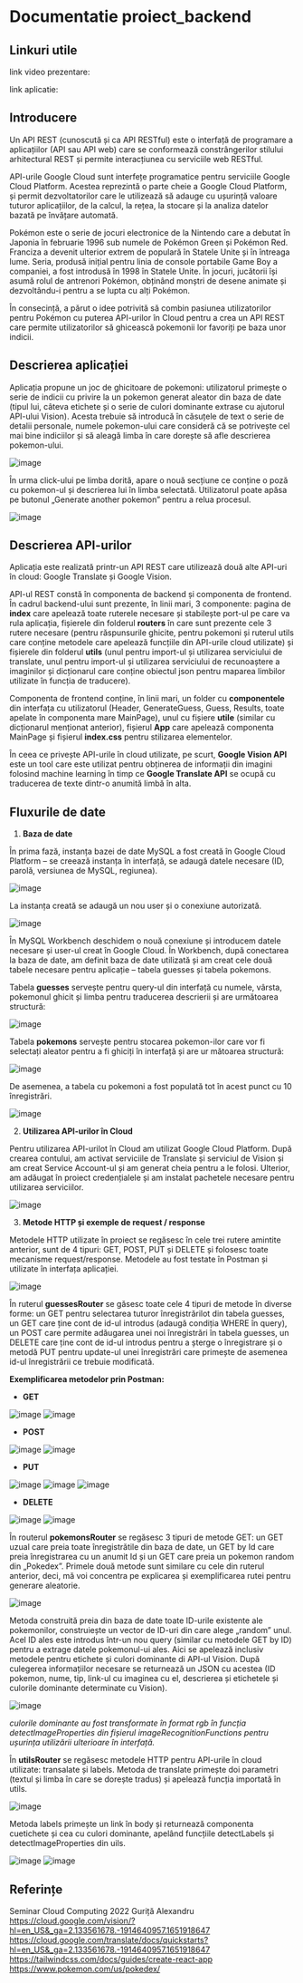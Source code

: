 # Documentatie proiect_backend

## Linkuri utile

link video prezentare:

link aplicatie:

## Introducere

Un API REST (cunoscută și ca API RESTful) este o interfață de programare a aplicațiilor (API sau API web) care se conformează constrângerilor stilului arhitectural REST și permite interacțiunea cu serviciile web RESTful.

API-urile Google Cloud sunt interfețe programatice pentru serviciile Google Cloud Platform. Acestea reprezintă o parte cheie a Google Cloud Platform, și permit dezvoltatorilor care le utilizează să adauge cu ușurință valoare tuturor aplicațiilor, de la calcul, la rețea, la stocare și la analiza datelor bazată pe învățare automată.

Pokémon este o serie de jocuri electronice de la Nintendo care a debutat în Japonia în februarie 1996 sub numele de Pokémon Green și Pokémon Red. Franciza a devenit ulterior extrem de populară în Statele Unite și în întreaga lume. Seria, produsă inițial pentru linia de console portabile Game Boy a companiei, a fost introdusă în 1998 în Statele Unite. În jocuri, jucătorii își asumă rolul de antrenori Pokémon, obținând monștri de desene animate și dezvoltându-i pentru a se lupta cu alți Pokémon. 

În consecință, a părut o idee potrivită să combin pasiunea utilizatorilor pentru Pokémon cu puterea API-urilor în Cloud pentru a crea un API REST care permite utilizatorilor să ghicească pokemonii lor favoriți pe baza unor indicii.

## Descrierea aplicației

Aplicația propune un joc de ghicitoare de pokemoni: utilizatorul primește o serie de indicii cu privire la un pokemon generat aleator din baza de date (tipul lui, câteva etichete și o serie de culori dominante extrase cu ajutorul API-ului Vision). Acesta trebuie să introducă în căsuțele de text o serie de detalii personale, numele pokemon-ului care consideră că se potrivește cel mai bine indiciilor și să aleagă limba în care dorește să afle descrierea pokemon-ului.

![image](https://user-images.githubusercontent.com/100942603/168465736-b9e2a3e3-53cc-408b-95cd-73533cb8c5ea.png)

În urma click-ului pe limba dorită, apare o nouă secțiune ce conține o poză cu pokemon-ul și descrierea lui în limba selectată. Utilizatorul poate apăsa pe butonul „Generate another pokemon” pentru a relua procesul. 

![image](https://user-images.githubusercontent.com/100942603/168465773-2f875e5b-b808-4b90-ac58-aea42f163741.png)

## Descrierea API-urilor

Aplicația este realizată printr-un API REST care utilizează două alte API-uri în cloud: Google Translate și Google Vision. 

API-ul REST constă în componenta de backend și componenta de frontend. În cadrul backend-ului sunt prezente, în linii mari, 3 componente: pagina de **index** care apelează toate ruterele necesare și stabilește port-ul pe care va rula aplicația, fișierele din folderul **routers** în care sunt prezente cele 3 rutere necesare (pentru răspunsurile ghicite, pentru pokemoni și ruterul utils care conține metodele care apelează funcțiile din API-urile cloud utilizate) și fișierele din folderul **utils** (unul pentru import-ul și utilizarea serviciului de translate, unul pentru import-ul și utilizarea serviciului de recunoaștere a imaginilor și dicționarul care conține obiectul json pentru maparea limbilor utilizate în funcția de traducere). 

Componenta de frontend conține, în linii mari, un folder cu **componentele** din interfața cu utilizatorul (Header, GenerateGuess, Guess, Results, toate apelate în componenta mare MainPage), unul cu fișiere **utile** (similar cu dicționarul menționat anterior), fișierul **App** care apelează componenta MainPage și fișierul **index.css** pentru stilizarea elementelor. 

În ceea ce privește API-urile în cloud utilizate, pe scurt, **Google Vision API** este un tool care este utilizat pentru obținerea de informații din imagini folosind machine learning în timp ce **Google Translate API** se ocupă cu traducerea de texte dintr-o anumită limbă în alta.

## Fluxurile de date

1. **Baza de date**

În prima fază, instanța bazei de date MySQL a fost creată în Google Cloud Platform – se creează instanța în interfață, se adaugă datele necesare (ID, parolă, versiunea de MySQL, regiunea).

![image](https://user-images.githubusercontent.com/100942603/168465929-7d49721b-fb8a-47ed-8bbf-154f4c22504b.png)

La instanța creată se adaugă un nou user și o conexiune autorizată.

![image](https://user-images.githubusercontent.com/100942603/168465935-adc0dba4-813b-4cf3-9e9b-00fa7e6a3c3f.png)

În MySQL Workbench deschidem o nouă conexiune și introducem datele necesare și user-ul creat în Google Cloud. În Workbench, după conectarea la baza de date, am definit baza de date utilizată și am creat cele două tabele necesare pentru aplicație – tabela guesses și tabela pokemons. 

Tabela **guesses** servește pentru query-ul din interfață cu numele, vârsta, pokemonul ghicit și limba pentru traducerea descrierii și are următoarea structură:

![image](https://user-images.githubusercontent.com/100942603/168465963-9a89603a-6e38-46db-9b28-d032942c2f6c.png)
 
Tabela **pokemons** servește pentru stocarea pokemon-ilor care vor fi selectați aleator pentru a fi ghiciți în interfață și are ur  mătoarea structură:

![image](https://user-images.githubusercontent.com/100942603/168465968-7b30e5d1-39f5-401d-b679-d3380c191b81.png)
 
De asemenea, a tabela cu pokemoni a fost populată tot în acest punct cu 10 înregistrări.

![image](https://user-images.githubusercontent.com/100942603/168465977-a4c6ba3f-799b-47f5-8e7a-a42be1e0581e.png)

2. **Utilizarea API-urilor în Cloud**

Pentru utilizarea API-urilot în Cloud am utilizat Google Cloud Platform. După crearea contului, am activat serviciile de Translate și serviciul de Vision și am creat Service Account-ul și am generat cheia pentru a le folosi. Ulterior, am adăugat în proiect credențialele și am instalat pachetele necesare pentru utilizarea serviciilor.

![image](https://user-images.githubusercontent.com/100942603/168466006-38a452c9-b052-4d72-9c50-2da3de3d64fd.png)

3. **Metode HTTP și exemple de request / response**

Metodele HTTP utilizate în proiect se regăsesc în cele trei rutere amintite anterior, sunt de 4 tipuri: GET, POST, PUT și DELETE și folosesc toate mecanisme request/response. Metodele au fost testate în Postman și utilizate în interfața aplicației.

![image](https://user-images.githubusercontent.com/100942603/168466027-beee9fba-2467-4e9d-8bbf-1f88018fcac4.png)

În ruterul **guessesRouter** se găsesc toate cele 4 tipuri de metode în diverse forme: un GET pentru selectarea tuturor înregistrărilot din tabela guesses, un GET care ține cont de id-ul introdus (adaugă condiția WHERE în query), un POST care permite adăugarea unei noi înregistrări în tabela guesses, un DELETE care ține cont de id-ul introdus pentru a șterge o înregistrare și o metodă PUT pentru update-ul unei înregistrări care primește de asemenea id-ul înregistrării ce trebuie modificată.

**Exemplificarea metodelor prin Postman:**

- **GET**

![image](https://user-images.githubusercontent.com/100942603/168466067-19a582c8-4f29-42a1-82d3-a8eb27417dfa.png)
![image](https://user-images.githubusercontent.com/100942603/168466074-1b1f250a-ff83-451d-a1de-7535f591e495.png)

- **POST**

![image](https://user-images.githubusercontent.com/100942603/168466080-031d11c4-35d6-4450-bd0b-18592e6d20e6.png)
![image](https://user-images.githubusercontent.com/100942603/168466084-5f99532f-52e3-48e5-838a-baa9e50407fa.png)

- **PUT**

![image](https://user-images.githubusercontent.com/100942603/168466094-cfc63d90-c5e2-42fa-a9ca-a2da63f39fcd.png)
![image](https://user-images.githubusercontent.com/100942603/168466098-a40f5e19-87b7-46f6-9b7a-7b3b82079948.png)
![image](https://user-images.githubusercontent.com/100942603/168466105-f556fb92-6104-44c7-a989-f1d513609f04.png)

- **DELETE**

![image](https://user-images.githubusercontent.com/100942603/168466111-c4c674b0-2503-49b1-988a-3097d6582dd4.png)
![image](https://user-images.githubusercontent.com/100942603/168466127-e4f06b68-4a50-4225-9c5c-ab686c78b3ff.png)

În routerul **pokemonsRouter** se regăsesc 3 tipuri de metode GET: un GET uzual care preia toate înregistrătile din baza de date, un GET by Id care preia înregistrarea cu un anumit Id și un GET care preia un pokemon random din „Pokedex”. Primele două metode sunt similare cu cele din ruterul anterior, deci, mă voi concentra pe explicarea și exemplificarea rutei pentru generare aleatorie.

![image](https://user-images.githubusercontent.com/100942603/168466133-d84ffa23-2ccf-4604-9d0f-9726ee4f61d8.png)

Metoda construită preia din baza de date toate ID-urile existente ale pokemonilor, construiește un vector de ID-uri din care alege „random” unul. Acel ID ales este introdus într-un nou query (similar cu metodele GET by ID) pentru a extrage datele pokemonul-ui ales. Aici se apelează inclusiv metodele pentru etichete și culori dominante di API-ul Vision. După culegerea informațiilor necesare se returnează un JSON cu acestea (ID pokemon, nume, tip, link-ul cu imaginea cu el, descrierea și etichetele și culorile dominante determinate cu Vision).

![image](https://user-images.githubusercontent.com/100942603/168466145-681bf59a-9a8d-495d-9209-d05d1d3e1e1f.png)

*culorile dominante au fost transformate în format rgb în funcția detectImageProperties din fișierul imageRecognitionFunctions pentru ușurința utilizării ulterioare în interfață.*

În **utilsRouter** se regăsesc metodele HTTP pentru API-urile în cloud utilizate: transalate și labels. Metoda de translate primește doi parametri (textul și limba în care se dorește tradus) și apelează funcția importată în utils. 

![image](https://user-images.githubusercontent.com/100942603/168466167-bd35adb5-2a51-4c1d-9664-9e5831a0c5c2.png)

Metoda labels primește un link în body și  returnează componenta cuetichete și cea cu culori dominante, apelând funcțiile detectLabels și detectImageProperties din uils.

![image](https://user-images.githubusercontent.com/100942603/168466172-35dae0cd-8f0e-42df-bca7-4993b34e6aaf.png)
![image](https://user-images.githubusercontent.com/100942603/168466175-07acb85d-3526-4261-ad30-ee4e8fac042f.png)

## Referințe 
Seminar Cloud Computing 2022 Guriță Alexandru
https://cloud.google.com/vision/?hl=en_US&_ga=2.133561678.-1914640957.1651918647
https://cloud.google.com/translate/docs/quickstarts?hl=en_US&_ga=2.133561678.-1914640957.1651918647
https://tailwindcss.com/docs/guides/create-react-app
https://www.pokemon.com/us/pokedex/













